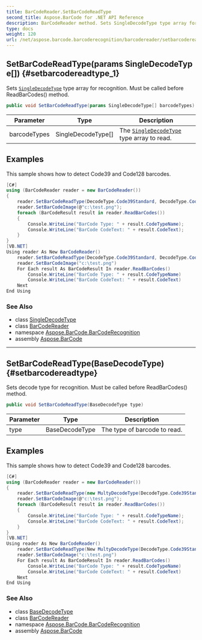 ```yaml
---
title: BarCodeReader.SetBarCodeReadType
second_title: Aspose.BarCode for .NET API Reference
description: BarCodeReader method. Sets SingleDecodeType type array for recognition. Must be called before ReadBarCodes method
type: docs
weight: 120
url: /net/aspose.barcode.barcoderecognition/barcodereader/setbarcodereadtype/
---
```

## SetBarCodeReadType(params SingleDecodeType[]) {#setbarcodereadtype_1}

Sets [`SingleDecodeType`](../../singledecodetype/) type array for recognition. Must be called before ReadBarCodes() method.

```csharp
public void SetBarCodeReadType(params SingleDecodeType[] barcodeTypes)
```

| Parameter | Type | Description |
| --- | --- | --- |
| barcodeTypes | SingleDecodeType[] | The [`SingleDecodeType`](../../singledecodetype/) type array to read. |

## Examples

This sample shows how to detect Code39 and Code128 barcodes.

```csharp
[C#]
using (BarCodeReader reader = new BarCodeReader())
{
    reader.SetBarCodeReadType(DecodeType.Code39Standard, DecodeType.Code128);
    reader.SetBarCodeImage(@"c:\test.png");
    foreach (BarCodeResult result in reader.ReadBarCodes())
    {
        Console.WriteLine("BarCode Type: " + result.CodeTypeName);
        Console.WriteLine("BarCode CodeText: " + result.CodeText);
    }
}
[VB.NET]
Using reader As New BarCodeReader()
    reader.SetBarCodeReadType(DecodeType.Code39Standard, DecodeType.Code128)
    reader.SetBarCodeImage("c:\test.png")
    For Each result As BarCodeResult In reader.ReadBarCodes()
        Console.WriteLine("BarCode Type: " + result.CodeTypeName)
        Console.WriteLine("BarCode CodeText: " + result.CodeText)
    Next
End Using
```

### See Also

* class [SingleDecodeType](../../singledecodetype/)
* class [BarCodeReader](../)
* namespace [Aspose.BarCode.BarCodeRecognition](../../../aspose.barcode.barcoderecognition/)
* assembly [Aspose.BarCode](../../../)

---

## SetBarCodeReadType(BaseDecodeType) {#setbarcodereadtype}

Sets decode type for recognition. Must be called before ReadBarCodes() method.

```csharp
public void SetBarCodeReadType(BaseDecodeType type)
```

| Parameter | Type | Description |
| --- | --- | --- |
| type | BaseDecodeType | The type of barcode to read. |

## Examples

This sample shows how to detect Code39 and Code128 barcodes.

```csharp
[C#]
using (BarCodeReader reader = new BarCodeReader())
{
    reader.SetBarCodeReadType(new MultyDecodeType(DecodeType.Code39Standard, DecodeType.Code128));
    reader.SetBarCodeImage(@"c:\test.png");
    foreach (BarCodeResult result in reader.ReadBarCodes())
    {
        Console.WriteLine("BarCode Type: " + result.CodeTypeName);
        Console.WriteLine("BarCode CodeText: " + result.CodeText);
    }
}
[VB.NET]
Using reader As New BarCodeReader()
    reader.SetBarCodeReadType(New MultyDecodeType(DecodeType.Code39Standard, DecodeType.Code128))
    reader.SetBarCodeImage("c:\test.png")
    For Each result As BarCodeResult In reader.ReadBarCodes()
        Console.WriteLine("BarCode Type: " + result.CodeTypeName)
        Console.WriteLine("BarCode CodeText: " + result.CodeText)
    Next
End Using
```

### See Also

* class [BaseDecodeType](../../basedecodetype/)
* class [BarCodeReader](../)
* namespace [Aspose.BarCode.BarCodeRecognition](../../../aspose.barcode.barcoderecognition/)
* assembly [Aspose.BarCode](../../../)


